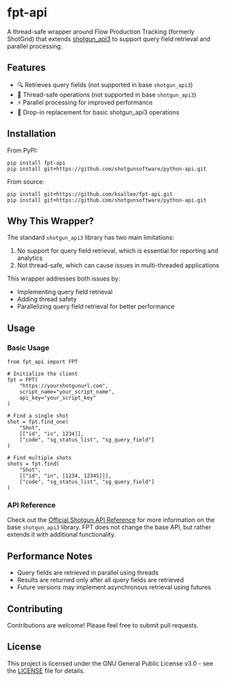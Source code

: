 # fpt-api

A thread-safe wrapper around Flow Production Tracking (formerly ShotGrid) that extends [shotgun_api3](https://github.com/shotgunsoftware/python-api) to support query field retrieval and parallel processing.

## Features

- 🔍 Retrieves query fields (not supported in base `shotgun_api3`)
- 🧵 Thread-safe operations (not supported in base `shotgun_api3`)
- ⚡ Parallel processing for improved performance
- 🔌 Drop-in replacement for basic shotgun_api3 operations

## Installation

From PyPI:

    pip install fpt-api
    pip install git+https://github.com/shotgunsoftware/python-api.git

From source:

    pip install git+https://github.com/ksallee/fpt-api.git
    pip install git+https://github.com/shotgunsoftware/python-api.git

## Why This Wrapper?

The standard `shotgun_api3` library has two main limitations:
1. No support for query field retrieval, which is essential for reporting and analytics
2. Not thread-safe, which can cause issues in multi-threaded applications

This wrapper addresses both issues by:
- Implementing query field retrieval
- Adding thread safety
- Parallelizing query field retrieval for better performance

## Usage

### Basic Usage

    from fpt_api import FPT

    # Initialize the client
    fpt = FPT(
        "https://yourshotgunurl.com",
        script_name="your_script_name",
        api_key="your_script_key"
    )

    # Find a single shot
    shot = fpt.find_one(
        "Shot",
        [["id", "is", 1234]],
        ["code", "sg_status_list", "sg_query_field"]
    )

    # Find multiple shots
    shots = fpt.find(
        "Shot",
        [["id", "in", [1234, 12345]]],
        ["code", "sg_status_list", "sg_query_field"]
    )

### API Reference

Check out the [Official Shotgun API Reference](https://developers.shotgridsoftware.com/python-api/reference.html) for more information on the base `shotgun_api3` library.
FPT does not change the base API, but rather extends it with additional functionality.

## Performance Notes

- Query fields are retrieved in parallel using threads
- Results are returned only after all query fields are retrieved
- Future versions may implement asynchronous retrieval using futures

## Contributing

Contributions are welcome! Please feel free to submit pull requests.

## License

This project is licensed under the GNU General Public License v3.0 - see the [LICENSE](LICENSE) file for details.